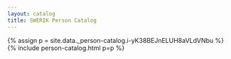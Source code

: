 ```yaml
---
layout: catalog
title: SWERIK Person Catalog
---
```

{% assign p = site.data._person-catalog.i-yK38BEJnELUH8aVLdVNbu %}
{% include person-catalog.html p=p %}

